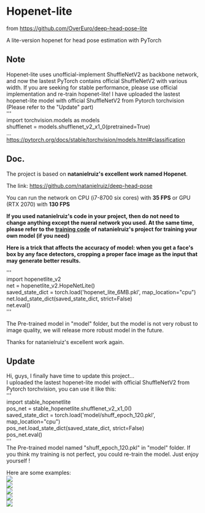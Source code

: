 # Hopenet-lite

from https://github.com/OverEuro/deep-head-pose-lite 

A lite-version hopenet for head pose estimation with PyTorch  

## Note  
Hopenet-lite uses unofficial-implement ShuffleNetV2 as backbone network, and now the lastest PyTorch contains official ShuffleNetV2 with various width. If you are seeking for stable performance, please use official implementation and re-train hopenet-lite! I have uploaded the lastest hopenet-lite model with official ShuffleNetV2 from Pytorch torchvision (Please refer to the "Update" part)  
'''  
import torchvision.models as models  
shufflenet = models.shufflenet_v2_x1_0(pretrained=True)  
...  
https://pytorch.org/docs/stable/torchvision/models.html#classification

## Doc.  
The project is based on **natanielruiz's excellent work named Hopenet**.

The link: https://github.com/natanielruiz/deep-head-pose

You can run the network on CPU (i7-8700 six cores) with **35 FPS** or GPU (RTX 2070) with **130 FPS**

**If you used natanielruiz's code in your project, then do not need to change anything except the nueral network you used. At the same time, please refer to the [training code](https://github.com/natanielruiz/deep-head-pose/blob/master/code/train_hopenet.py) of natanielruiz's project for training your own model (if you need)**  

**Here is a trick that affects the accuracy of model: when you get a face's box by any face detectors, cropping a proper face image as the input that may generate better results.**

'''  
import hopenetlite_v2  
net = hopenetlite_v2.HopeNetLite()  
saved_state_dict = torch.load('hopenet_lite_6MB.pkl', map_location="cpu")  
net.load_state_dict(saved_state_dict, strict=False)  
net.eval()  
'''

The Pre-trained model in "model" folder, but the model is not very robust to image quality, we will release more 
robust model in the future.

Thanks for natanielruiz's excellent work again.  

## Update  
Hi, guys, I finally have time to update this project...  
I uploaded the lastest hopenet-lite model with official ShuffleNetV2 from Pytorch torchvision, you can use it like this:  
'''  
import stable_hopenetlite  
pos_net = stable_hopenetlite.shufflenet_v2_x1_0()  
saved_state_dict = torch.load('model/shuff_epoch_120.pkl', map_location="cpu")  
pos_net.load_state_dict(saved_state_dict, strict=False)  
pos_net.eval()  
'''  
The Pre-trained model named "shuff_epoch_120.pkl" in "model" folder. If you think my training is not perfect, you could re-train the model. Just enjoy yourself !  

Here are some examples:  
![](https://github.com/OverEuro/deep-head-pose-lite/blob/master/figs/th1.png)  
![](https://github.com/OverEuro/deep-head-pose-lite/blob/master/figs/th2.png)  
![](https://github.com/OverEuro/deep-head-pose-lite/blob/master/figs/th3.png)  
![](https://github.com/OverEuro/deep-head-pose-lite/blob/master/figs/th4.png)  
![](https://github.com/OverEuro/deep-head-pose-lite/blob/master/figs/th5.png)
